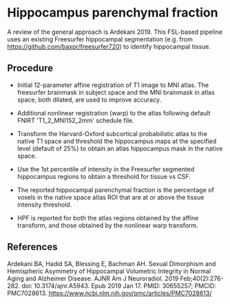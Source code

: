 # Hippocampus parenchymal fraction

A review of the general approach is Ardekani 2019. This FSL-based pipeline uses an existing Freesurfer hippocampal segmentation (e.g. from https://github.com/baxpr/freesurfer720) to identify hippocampal tissue.


## Procedure

- Initial 12-parameter affine registration of T1 image to MNI atlas. The freesurfer brainmask in subject space and the MNI brainmask in atlas space, both dilated, are used to improve accuracy.

- Additional nonlinear registration (warp) to the atlas following default FNIRT 'T1_2_MNI152_2mm' schedule file.

- Transform the Harvard-Oxford subcortical probabilistic atlas to the native T1 space and threshold the hippocampus maps at the specified level (default of 25%) to obtain an atlas hippocampus mask in the native space.

- Use the 1st percentile of intensity in the Freesurfer segmented hippocampus regions to obtain a threshold for tissue vs CSF.

- The reported hippocampal parenchymal fraction is the percentage of voxels in the native space atlas ROI that are at or above the tissue intensity threshold.

- HPF is reported for both the atlas regions obtained by the affine transform, and those obtained by the nonlinear warp transform.


## References

Ardekani BA, Hadid SA, Blessing E, Bachman AH. Sexual Dimorphism and Hemispheric Asymmetry of Hippocampal Volumetric Integrity in Normal Aging and Alzheimer Disease. AJNR Am J Neuroradiol. 2019 Feb;40(2):276-282. doi: 10.3174/ajnr.A5943. Epub 2019 Jan 17. PMID: 30655257; PMCID: PMC7028613.
https://www.ncbi.nlm.nih.gov/pmc/articles/PMC7028613/
